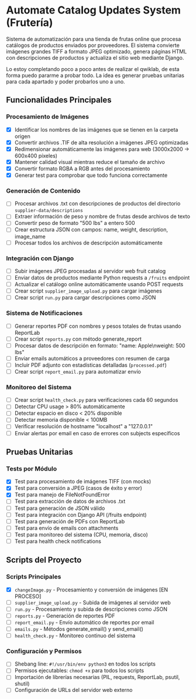 # Automate Catalog Updates System (Frutería)

Sistema de automatización para una tienda de frutas online que procesa catálogos de productos enviados por proveedores. El sistema convierte imágenes grandes TIFF a formato JPEG optimizado, genera páginas HTML con descripciones de productos y actualiza el sitio web mediante Django.

Lo estoy completando poco a poco antes de realizar el qwiklab, de esta forma puedo pararme a probar todo. La idea es generar pruebas unitarias para cada apartado y poder probarlos uno a uno.

## Funcionalidades Principales

### Procesamiento de Imágenes  
- [x] Identificar los nombres de las imágenes que se tienen en la carpeta origen
- [x] Convertir archivos .TIF de alta resolución a imágenes JPEG optimizadas  
- [x] Redimensionar automáticamente las imágenes para web (3000x2000 → 600x400 píxeles)
- [x] Mantener calidad visual mientras reduce el tamaño de archivo
- [x] Convertir formato RGBA a RGB antes del procesamiento
- [x] Generar test para comprobar que todo funciona correctamente

### Generación de Contenido
- [ ] Procesar archivos .txt con descripciones de productos del directorio `supplier-data/descriptions`
- [ ] Extraer información de peso y nombre de frutas desde archivos de texto
- [ ] Convertir peso de formato "500 lbs" a entero 500
- [ ] Crear estructura JSON con campos: name, weight, description, image_name
- [ ] Procesar todos los archivos de descripción automáticamente

### Integración con Django
- [ ] Subir imágenes JPEG procesadas al servidor web fruit catalog
- [ ] Enviar datos de productos mediante Python requests a `/fruits` endpoint
- [ ] Actualizar el catálogo online automáticamente usando POST requests
- [ ] Crear script `supplier_image_upload.py` para cargar imágenes
- [ ] Crear script `run.py` para cargar descripciones como JSON

### Sistema de Notificaciones  
- [ ] Generar reportes PDF con nombres y pesos totales de frutas usando ReportLab
- [ ] Crear script `reports.py` con método generate_report  
- [ ] Procesar datos de descripción en formato: "name: Apple\nweight: 500 lbs"
- [ ] Enviar emails automáticos a proveedores con resumen de carga
- [ ] Incluir PDF adjunto con estadísticas detalladas (`processed.pdf`)
- [ ] Crear script `report_email.py` para automatizar envío

### Monitoreo del Sistema
- [ ] Crear script `health_check.py` para verificaciones cada 60 segundos
- [ ] Detectar CPU usage > 80% automáticamente  
- [ ] Detectar espacio en disco < 20% disponible
- [ ] Detectar memoria disponible < 100MB
- [ ] Verificar resolución de hostname "localhost" a "127.0.0.1"
- [ ] Enviar alertas por email en caso de errores con subjects específicos

## Pruebas Unitarias

### Tests por Módulo
- [x] Test para procesamiento de imágenes TIFF (con mocks)
- [x] Test para conversión a JPEG (casos de éxito y error)
- [x] Test para manejo de FileNotFoundError
- [ ] Test para extracción de datos de archivos .txt
- [ ] Test para generación de JSON válido  
- [ ] Test para integración con Django API (/fruits endpoint)
- [ ] Test para generación de PDFs con ReportLab
- [ ] Test para envío de emails con attachments
- [ ] Test para monitoreo del sistema (CPU, memoria, disco)
- [ ] Test para health check notifications

## Scripts del Proyecto

### Scripts Principales
- [x] `changeImage.py` - Procesamiento y conversión de imágenes [EN PROCESO]
- [ ] `supplier_image_upload.py` - Subida de imágenes al servidor web
- [ ] `run.py` - Procesamiento y subida de descripciones como JSON  
- [ ] `reports.py` - Generación de reportes PDF
- [ ] `report_email.py` - Envío automático de reportes por email
- [ ] `emails.py` - Métodos generate_email() y send_email()
- [ ] `health_check.py` - Monitoreo continuo del sistema

### Configuración y Permisos
- [ ] Shebang line: `#!/usr/bin/env python3` en todos los scripts
- [ ] Permisos ejecutables: `chmod +x` para todos los scripts
- [ ] Importación de librerías necesarias (PIL, requests, ReportLab, psutil, shutil)
- [ ] Configuración de URLs del servidor web externo
